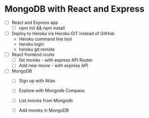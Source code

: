 MongoDB with React and Express
==============================

* [ ] React and Express app
    * [ ] npm init && npm install
* [ ] Deploy to Heroku via Heroku GIT instead of GitHub
    * Heroku command line tool
    * heroku login
    * heroku git:remote
* [ ] React frontend router
    * [ ] list movies - with express API Router
    * [ ] Add new movie - with express API
* [ ] MongoDB
    * [ ] Sign up with Atlas
    * [ ] Explore with Mongodb Compass
    * [ ] List movies from Mongodb
    * [ ] Add movies in MongoDB

